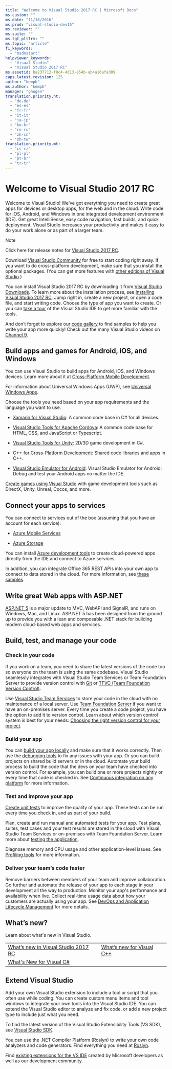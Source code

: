 ```yaml
---
title: "Welcome to Visual Studio 2017 RC | Microsoft Docs"
ms.custom: ""
ms.date: "11/16/2016"
ms.prod: "visual-studio-dev15"
ms.reviewer: ""
ms.suite: ""
ms.tgt_pltfrm: ""
ms.topic: "article"
f1_keywords:
  - "msdnstart"
helpviewer_keywords:
  - "Visual Studio"
  - "Visual Studio 2017 RC"
ms.assetid: ba237712-f8c4-4d13-854b-ab4a16afa309
caps.latest.revision: 125
author: "kempb"
ms.author: "kempb"
manager: "ghogen"
translation.priority.ht:
  - "de-de"
  - "es-es"
  - "fr-fr"
  - "it-it"
  - "ja-jp"
  - "ko-kr"
  - "ru-ru"
  - "zh-cn"
  - "zh-tw"
translation.priority.mt:
  - "cs-cz"
  - "pl-pl"
  - "pt-br"
  - "tr-tr"
---
```

# Welcome to Visual Studio 2017 RC
Welcome to Visual Studio! We’ve got everything you need to create great apps for devices or desktop apps, for the web and in the cloud. Write code for iOS, Android, and Windows in one integrated development environment (IDE). Get great IntelliSense, easy code navigation, fast builds, and quick deployment. Visual Studio increases your productivity and makes it easy to do your work alone or as part of a larger team.  

> [!NOTE]
>  Click here for release notes for [Visual Studio 2017 RC](https://go.microsoft.com/fwlink/?linkid=834799).    

 Download [Visual Studio Community](http://go.microsoft.com/fwlink/?LinkId=517106) for free to start coding right away. If you want to do cross-platform development, make sure that you install the optional packages. (You can get more features with [other editions of Visual Studio](http://www.visualstudio.com).)  

 You can install Visual Studio 2017 RC by downloading it from [Visual Studio Downloads](http://www.visualstudio.com/downloads/download-visual-studio-vs.aspx). To learn more about the installation process, see [Installing Visual Studio 2017 RC](https://go.microsoft.com/fwlink/?linkid=833223). Jump right in, create a new project, or open a code file, and start writing code. Choose the type of app you want to create. Or you can [take a tour](https://go.microsoft.com/fwlink/?linkid=833058) of the Visual Studio IDE to get more familiar with the tools.  

 And don’t forget to explore our [code gallery](https://code.msdn.microsoft.com/) to find samples to help you write your app more quickly! Check out the many Visual Studio videos on [Channel 9](https://channel9.msdn.com/VisualStudio).

## Build apps and games for Android, iOS, and Windows  
 You can use Visual Studio to build apps for Android, iOS, and Windows devices. Learn more about it at [Cross-Platform Mobile Development](/cross-platform/cross-platform-mobile-development-in-visual-studio.md).  

 For information about Universal Windows Apps (UWP), see [Universal Windows Apps](https://dev.windows.com/en-us/windows-apps).  

 Choose the tools you need based on your app requirements and the language you want to use.  

- [Xamarin for Visual Studio](/cross-platform/build-apps-with-native-ui-using-xamarin-in-visual-studio.md): A common code base in C# for all devices.

- [Visual Studio Tools for Apache Cordova](/cross-platform/visual-studio-tools-for-apache-cordova.md): A common code base for HTML, CSS, and JavaScript or Typescript.

- [Visual Studio Tools for Unity](/cross-platform/visual-studio-tools-for-unity.md): 2D/3D game development in C#.

- [C++ for Cross-Platform Development](/cross-platform/visual-cpp-for-cross-platform-mobile-development.md): Shared code libraries and apps in C++.

- [Visual Studio Emulator for Android](/cross-platform/visual-studio-emulator-for-android.md): Visual Studio Emulator for Android: Debug and test your Android apps no matter the IDE.

[Create games using Visual Studio](https://www.visualstudio.com/vs/game-development/) with game development tools such as DirectX, Unity, Unreal, Cocos, and more.

## Connect your apps to services  
 You can connect to services out of the box (assuming that you have an account for each service):  

- [Azure Mobile Services](http://azure.microsoft.com/documentation/services/mobile-services/)  

- [Azure Storage](http://azure.microsoft.com/documentation/services/storage/)  

You can install [Azure development tools](https://azure.microsoft.com/en-us/tools/) to create cloud-powered apps directly from the IDE and connect to Azure services.

In addition, you can integrate Office 365 REST APIs into your own app to connect to data stored in the cloud. For more information, see [these samples](https://github.com/OfficeDev/?utf8=%E2%9C%93&query=o365).

## Write great Web apps with ASP.NET  
 [ASP.NET 5](http://www.asp.net/vnext/overview/aspnet-vnext/aspnet-5-overview) is a major update to MVC, WebAPI and SignalR, and runs on Windows, Mac, and Linux.  ASP.NET 5 has been designed from the ground up to provide you with a lean and composable .NET stack for building modern cloud-based web apps and services.  

## Build, test, and manage your code  

### Check in your code  
 If you work on a team, you need to share the latest versions of the code too so everyone on the team is using the same codebase. Visual Studio seamlessly integrates with Visual Studio Team Services or Team Foundation Server to provide version control with [Git](https://www.visualstudio.com/en-us/docs/git/overview) or [TFVC (Team Foundation Version Control)](https://www.visualstudio.com/en-us/docs/tfvc/overview).

 Use [Visual Studio Team Services](https://www.visualstudio.com/team-services/) to store your code in the cloud with no maintenance of a local server. Use [Team Foundation Server](https://www.visualstudio.com/tfs/) if you want to have an on-premises server. Every time you create a code project, you have the option to add it to version control. Learn about which version control system is best for your needs: [Choosing the right version control for your project](https://www.visualstudio.com/en-us/docs/tfvc/comparison-git-tfvc).  

### Build your app  
 You can [build your app locally](/ide/compiling-and-building-in-visual-studio.md) and make sure that it works correctly. Then use the [debugging tools](/debugger/debugging-in-visual-studio.md) to fix any issues with your app. Or you can build projects on shared build servers or in the cloud. Automate your build process to build the code that the devs on your team have checked into version control. For example, you can build one or more projects nightly or every time that code is checked in. See [Continuous integration on any platform](https://www.visualstudio.com/en-us/docs/build/overview) for more information.

### Test and improve your app  
[Create unit tests](/test/unit-test-your-code.md) to improve the quality of your app. These tests can be run every time you check in, and as part of your build.  

Plan, create and run manual and automated tests for your app. Test plans, suites, test cases and your test results are stored in the cloud with Visual Studio Team Services or on-premises with Team Foundation Server. Learn more about [testing the application](/test/improve-code-quality.md).  

Diagnose memory and CPU usage and other application-level issues. See [Profiling tools](/profiling/profiling-tools.md) for more information.

### Deliver your team’s code faster  
 Remove barriers between members of your team and improve collaboration. Go further and automate the release of your app to each stage in your development all the way to production. Monitor your app's performance and availability when live. Collect real-time usage data about how your customers are actually using your app. See [DevOps and Application Lifecycle Management](https://www.visualstudio.com/en-us/docs/vsts-tfs-overview) for more details.  

## What’s new?  
Learn about what's new in Visual Studio.

|||  
|-|-|  
|[What’s new in Visual Studio 2017 RC](/ide/what-s-new-in-visual-studio-2017.md)|[What’s new for Visual C++](/cpp/top/what-s-new-for-visual-cpp-in-visual-studio-2017)
|[What's New for Visual C#](/dotnet/articles/csharp/csharp-7)|


## Extend Visual Studio  
Add your own Visual Studio extension to include a tool or script that you often use while coding. You can create custom menu items and tool windows to integrate your own tools into the Visual Studio IDE. You can extend the Visual Studio editor to analyze and fix code, or add a new project type to include just what you need.  

To find the latest version of the Visual Studio Extensibility Tools (VS SDK), see [Visual Studio SDK](/extensibility/visual-studio-sdk.md).  

You can use the .NET Compiler Platform (Roslyn) to write your own code analyzers and code generators. Find everything you need at [Roslyn](https://github.com/dotnet/Roslyn).  

Find [existing extensions for the VS IDE](https://visualstudiogallery.msdn.microsoft.com/) created by Microsoft developers as well as our development community.  
